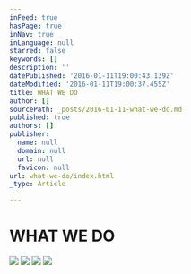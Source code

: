 ```yaml
---
inFeed: true
hasPage: true
inNav: true
inLanguage: null
starred: false
keywords: []
description: ''
datePublished: '2016-01-11T19:00:43.139Z'
dateModified: '2016-01-11T19:00:37.455Z'
title: WHAT WE DO
author: []
sourcePath: _posts/2016-01-11-what-we-do.md
published: true
authors: []
publisher:
  name: null
  domain: null
  url: null
  favicon: null
url: what-we-do/index.html
_type: Article

---
```

# WHAT WE DO
![](https://the-grid-user-content.s3-us-west-2.amazonaws.com/3624e98a-6aae-4e34-b014-dfb3966cf65b.jpg)
![](https://the-grid-user-content.s3-us-west-2.amazonaws.com/7519df1b-e593-4c57-bfc4-117eb555a4ec.jpg)
![](https://the-grid-user-content.s3-us-west-2.amazonaws.com/2fecf8d3-aa1d-4a99-93d3-8e9c093c5581.jpg)
![](https://the-grid-user-content.s3-us-west-2.amazonaws.com/4586725a-82cb-4f64-b0bf-cd2e65cf2295.jpg)
